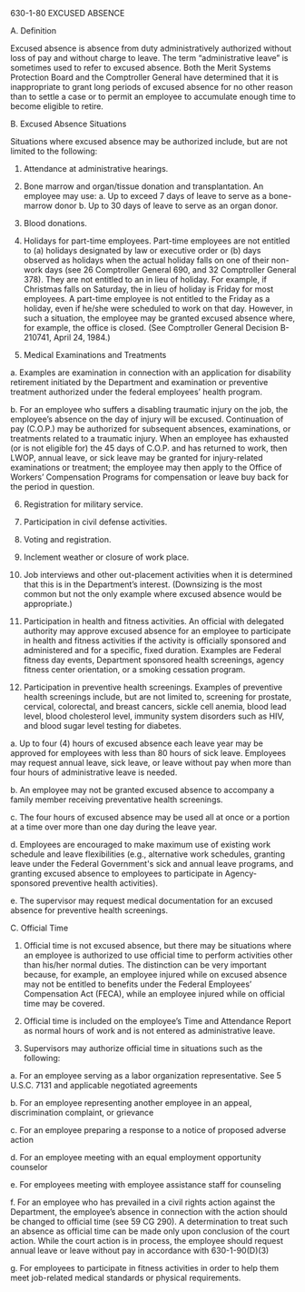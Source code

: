 
630-1-80	EXCUSED ABSENCE

A.	Definition

Excused absence is absence from duty administratively authorized without loss of pay and without charge to leave. The term “administrative leave” is sometimes used to refer to excused absence.  Both the Merit Systems Protection Board and the Comptroller General have determined that it is inappropriate to grant long periods of excused absence for no other reason than to settle a case or to permit an employee to accumulate enough time to become eligible to retire.

B.	Excused Absence Situations

Situations where excused absence may be authorized include, but are not limited to the following:

1.	Attendance at administrative hearings.

2.	Bone marrow and organ/tissue donation and transplantation. An employee may use: 
a.	Up to exceed 7 days of leave to serve as a bone-marrow donor
b.	Up to 30 days of leave to serve as an organ donor. 

3.	Blood donations.

4.	Holidays for part-time employees.  Part-time employees are not entitled to (a) holidays designated by law or executive order or (b) days observed as holidays when the actual holiday falls on one of their non-work days (see 26 Comptroller General 690, and 32 Comptroller General 378). They are not entitled to an in lieu of holiday.  For example, if Christmas falls on Saturday, the in lieu of holiday is Friday for most employees. A part-time employee is not entitled to the Friday as a holiday, even if he/she were scheduled to work on that day.  However, in such a situation, the employee may be granted excused absence where, for example, the office is closed. (See Comptroller General Decision B-210741, April 24, 1984.)

5.	Medical Examinations and Treatments

a.	Examples are examination in connection with an application for disability retirement initiated by the Department and examination or preventive treatment authorized under the federal employees’ health program.

b.	For an employee who suffers a disabling traumatic injury on the job, the employee’s absence on the day of injury will be excused.  Continuation of pay (C.O.P.) may be authorized for subsequent absences, examinations, or treatments related to a traumatic injury.  When an employee has exhausted (or is not eligible for) the 45 days of C.O.P. and has returned to work, then LWOP, annual leave, or sick leave may be granted for injury-related examinations or treatment; the employee may then apply to the Office of Workers’ Compensation Programs for compensation or leave buy back for the period in question.

6.	Registration for military service.

7.	Participation in civil defense activities.

8.	Voting and registration.

9.	Inclement weather or closure of work place.

10.	Job interviews and other out-placement activities when it is determined that this  is in the Department’s interest. (Downsizing is the most common but not the only example where excused absence would be appropriate.)

11.	Participation in health and fitness activities.  An official with delegated authority may approve excused absence for an employee to participate in health and fitness activities if the activity is officially sponsored and administered and for a specific, fixed duration. Examples are Federal fitness day events, Department sponsored health screenings, agency fitness center orientation, or a smoking cessation program.

12.	Participation in preventive health screenings. Examples of preventive health screenings include, but are not limited to, screening for prostate, cervical, colorectal, and breast cancers, sickle cell anemia, blood lead level, blood cholesterol level, immunity system disorders such as HIV, and blood sugar level testing for diabetes.

a.	Up to four (4) hours of excused absence each leave year may be approved for employees with less than 80 hours of sick leave. Employees may request annual leave, sick leave, or leave without pay when more than four hours of administrative leave is needed. 

b.	An employee may not be granted excused absence to accompany a family member receiving preventative health screenings. 

c.	The four hours of excused absence may be used all at once or a portion at a time over more than one day during the leave year. 

d.	Employees are encouraged to make maximum use of existing work schedule and leave flexibilities (e.g., alternative work schedules, granting leave under the Federal Government's sick and annual leave programs, and granting excused absence to employees to participate in Agency-sponsored preventive health activities). 

e.	The supervisor may request medical documentation for an excused absence for preventive health screenings.

C.	Official Time

1.	Official time is not excused absence, but there may be situations where an employee is authorized to use official time to perform activities other than his/her normal duties.  The distinction can be very important because, for example, an employee injured while on excused absence may not be entitled to benefits under the Federal Employees’ Compensation Act (FECA), while an employee injured while on official time may be covered.

2.	Official time is included on the employee’s Time and Attendance Report as normal hours of work and is not entered as administrative leave.

3.	Supervisors may authorize official time in situations such as the following:

a.	For an employee serving as a labor organization representative. See 5 U.S.C. 7131 and applicable negotiated agreements

b.	For an employee representing another employee in an appeal, discrimination complaint, or grievance

c.	For an employee preparing a response to a notice of proposed adverse action

d.	For an employee meeting with an equal employment opportunity counselor

e.	For employees meeting with employee assistance staff for counseling

f.	For an employee who has prevailed in a civil rights action against the Department, the employee’s absence in connection with the action should be changed to official time (see 59 CG 290).  A determination to treat such an absence as official time can be made only upon conclusion of the court action.  While the court action is in process, the employee should request annual leave or leave without pay in accordance with 630-1-90(D)(3) 

g.	For employees to participate in fitness activities in order to help them meet job-related medical standards or physical requirements.

